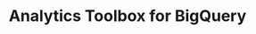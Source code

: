 ---
title: Analytics Toolbox for BigQuery
description: "Unlock Spatial Analytics in BigQuery"
icon: "/img/icons/bigquery-analytics-toolbox.png"
repoUrl: https://github.com/CartoDB/carto-spatial-extension

url: analytics-toolbox-bigquery
indexPage: "overview/getting-started.md"

menu:
  - title: "Overview"
    folder:
      - title: "Getting started"
      - title: "Getting access"
      - title: "Tilesets" 
      - title: "Spatial indexes"
  - title: "Guides"
    folder:
      - title: "Creating and visualizing tilesets"
      - title: "Using the routing module"
      - title: "Running queries from Builder"
  - title: "Examples"
    folder:
      - title: "Creating simple tilesets"
      - title: "Creating aggregation tilesets"
      - title: "An H3 grid of Starbucks locations and simple cannibalization analysis"
      - title: "Enriching a quadkey grid with population data from the Data Observatory"
      - title: "New police stations based on Chicago crime location clusters"
      - title: "Analyzing weather stations coverage using a Voronoi diagram"
      - title: "A NYC subway connection graph using Delaunay triangulation"
      - title: "Computing US airport connections and route interpolations"
      - title: "Identifying earthquake-prone areas in the state of California"
      - title: "Bikeshare stations within a San Francisco buffer"
      - title: "Census areas in the UK within tiles of multiple resolutions"
      - title: "Applying GWR to understand Airbnb listings prices"
  - title: "SQL Reference"
    folder:
      - title: "Overview"
      - title: "accessors"
      - title: "clustering"
      - title: "constructors"
      - title: "data"
      - title: "geohash"
      - title: "geocoding"
      - title: "h3"
      - title: "measurements"
      - title: "placekey"
      - title: "processing"
      - title: "quadkey"
      - title: "random"
      - title: "retail"
      - title: "routing"
      - title: "s2"
      - title: "statistics"
      - title: "tiler"
      - title: "transformations"
  - title: "Release notes"
---
